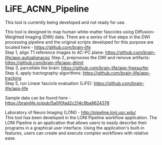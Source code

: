 # LiFE_ACNN_Pipeline
This tool is currently being developed and not ready for use.

This tool is designed to map human white-matter fascicles using Diffusion-Weighted Imaging (DWI) data. There are a series of five steps in the DWI processing pipeline and the original scripts developed for this purpose are located here - https://github.com/brain-life   
Step 1, align T1 reference images to AC-PC plane: https://github.com/brain-life/app-autoalignacpc 
Step 2, preprocess the DWI and remove artifacts: https://github.com/brain-life/app-dtiinit  
Step 3, parcellate the brain: https://github.com/brain-life/app-freesurfer  
Step 4, apply tractography algorithms: https://github.com/brain-life/app-tracking    
Step 5, run Linear fascicle evaluation (LiFE): https://github.com/brain-life/app-life 

Sample data can be found here - https://brainlife.io/pub/5a0f0fad2c214c9ba8624376

Laboratory of Neuro Imaging (LONI) - http://pipeline.loni.usc.edu/  
This tool has been developed in the LONI Pipeline workflow application. The LONI Pipeline is an application that allows users to easily describe their programs in a graphical user interface. Using the application's built-in features, users can create and execute complex workflows with relative ease. 

